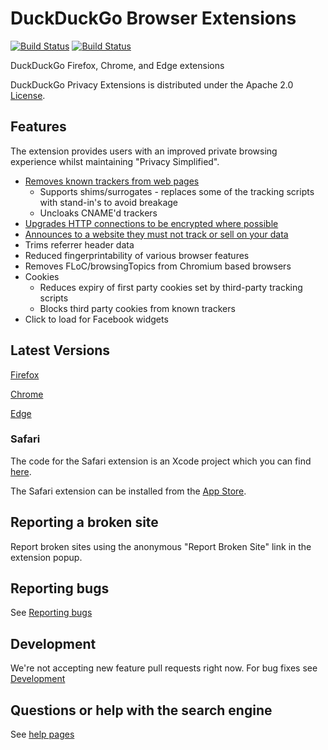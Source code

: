 # DuckDuckGo Browser Extensions

[![Build Status](https://github.com/duckduckgo/duckduckgo-privacy-extension/actions/workflows/build.yml/badge.svg)](https://github.com/duckduckgo/duckduckgo-privacy-extension/actions/workflows/build.yml)
[![Build Status](https://github.com/duckduckgo/duckduckgo-privacy-extension/actions/workflows/tests.yml/badge.svg)](https://github.com/duckduckgo/duckduckgo-privacy-extension/actions/workflows/tests.yml)

DuckDuckGo Firefox, Chrome, and Edge extensions

DuckDuckGo Privacy Extensions is distributed under the Apache 2.0 [License](LICENSE.md).

## Features

The extension provides users with an improved private browsing experience whilst maintaining "Privacy Simplified".

- [Removes known trackers from web pages](https://spreadprivacy.com/duckduckgo-tracker-radar/)
  - Supports shims/surrogates - replaces some of the tracking scripts with stand-in's to avoid breakage
  - Uncloaks CNAME'd trackers
- [Upgrades HTTP connections to be encrypted where possible](https://help.duckduckgo.com/duckduckgo-help-pages/privacy/smarter-encryption/)
- [Announces to a website they must not track or sell on your data](https://globalprivacycontrol.org/)
- Trims referrer header data
- Reduced fingerprintability of various browser features
- Removes FLoC/browsingTopics from Chromium based browsers
- Cookies
  - Reduces expiry of first party cookies set by third-party tracking scripts
  - Blocks third party cookies from known trackers
- Click to load for Facebook widgets

## Latest Versions

[Firefox](https://addons.mozilla.org/en-US/firefox/addon/duckduckgo-for-firefox/)

[Chrome](https://chrome.google.com/webstore/detail/duckduckgo-privacy-essent/bkdgflcldnnnapblkhphbgpggdiikppg)

[Edge](https://microsoftedge.microsoft.com/addons/detail/duckduckgo-privacy-essent/caoacbimdbbljakfhgikoodekdnlcgpk)

### Safari

The code for the Safari extension is an Xcode project which you can find [here](https://github.com/duckduckgo/privacy-essentials-safari).

The Safari extension can be installed from the [App Store](https://apps.apple.com/us/app/duckduckgo-privacy-essentials/id1482920575?mt=12).


## Reporting a broken site

Report broken sites using the anonymous "Report Broken Site" link in the extension popup.

## Reporting bugs

See [Reporting bugs](CONTRIBUTING.md#reporting-bugs)

## Development

We're not accepting new feature pull requests right now. For bug fixes see [Development](CONTRIBUTING.md#development)

## Questions or help with the search engine
See [help pages](https://duck.co/help)
